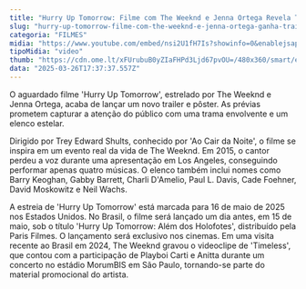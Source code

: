 ```yaml
---
title: "Hurry Up Tomorrow: Filme com The Weeknd e Jenna Ortega Revela Trailer e Pôster"
slug: "hurry-up-tomorrow-filme-com-the-weeknd-e-jenna-ortega-ganha-trailer-e-pster"
categoria: "FILMES"
midia: "https://www.youtube.com/embed/nsi2U1fH7Is?showinfo=0&enablejsapi=1"
tipoMidia: "video"
thumb: "https://cdn.ome.lt/xFUrubuB0yZIaFHPd3Ljd67pvOU=/480x360/smart/extras/conteudos/omelete_THUMB_-_2025-03-26T132306.817.png"
data: "2025-03-26T17:37:37.557Z"
---
```


O aguardado filme 'Hurry Up Tomorrow', estrelado por The Weeknd e Jenna Ortega, acaba de lançar um novo trailer e pôster. As prévias prometem capturar a atenção do público com uma trama envolvente e um elenco estelar.

Dirigido por Trey Edward Shults, conhecido por 'Ao Cair da Noite', o filme se inspira em um evento real da vida de The Weeknd. Em 2015, o cantor perdeu a voz durante uma apresentação em Los Angeles, conseguindo performar apenas quatro músicas. O elenco também inclui nomes como Barry Keoghan, Gabby Barrett, Charli D'Amelio, Paul L. Davis, Cade Foehner, David Moskowitz e Neil Wachs.

A estreia de 'Hurry Up Tomorrow' está marcada para 16 de maio de 2025 nos Estados Unidos. No Brasil, o filme será lançado um dia antes, em 15 de maio, sob o título 'Hurry Up Tomorrow: Além dos Holofotes', distribuído pela Paris Filmes. O lançamento será exclusivo nos cinemas. Em uma visita recente ao Brasil em 2024, The Weeknd gravou o videoclipe de 'Timeless', que contou com a participação de Playboi Carti e Anitta durante um concerto no estádio MorumBIS em São Paulo, tornando-se parte do material promocional do artista.